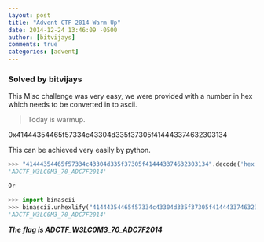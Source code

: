 ```yaml
---
layout: post
title: "Advent CTF 2014 Warm Up"
date: 2014-12-24 13:46:09 -0500
author: [bitvijays]
comments: true
categories: [advent]
---
```


### Solved by bitvijays
This Misc challenge was very easy, we were provided with a number in hex which needs to be converted in to ascii.

>Today is warmup.

0x41444354465f57334c43304d335f37305f414443374632303134

This can be achieved very easily by python.

``` Python
>>> "41444354465f57334c43304d335f37305f414443374632303134".decode('hex')
'ADCTF_W3LC0M3_70_ADC7F2014'

Or

>>> import binascii     
>>> binascii.unhexlify("41444354465f57334c43304d335f37305f414443374632303134")
'ADCTF_W3LC0M3_70_ADC7F2014'
```

***The flag is ADCTF_W3LC0M3_70_ADC7F2014***
